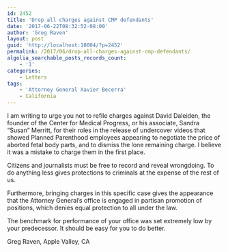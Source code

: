 ```yaml
---
id: 2452
title: 'Drop all charges against CMP defendants'
date: '2017-06-22T08:32:52-08:00'
author: 'Greg Raven'
layout: post
guid: 'http://localhost:10004/?p=2452'
permalink: /2017/06/drop-all-charges-against-cmp-defendants/
algolia_searchable_posts_records_count:
    - '1'
categories:
    - Letters
tags:
    - 'Attorney General Xavier Becerra'
    - California
---
```


I am writing to urge you not to refile charges against David Daleiden, the founder of the Center for Medical Progress, or his associate, Sandra “Susan” Merritt, for their roles in the release of undercover videos that showed Planned Parenthood employees appearing to negotiate the price of aborted fetal body parts, and to dismiss the lone remaining charge. I believe it was a mistake to charge them in the first place.

Citizens and journalists must be free to record and reveal wrongdoing. To do anything less gives protections to criminals at the expense of the rest of us.

Furthermore, bringing charges in this specific case gives the appearance that the Attorney General’s office is engaged in partisan promotion of positions, which denies equal protection to all under the law.

The benchmark for performance of your office was set extremely low by your predecessor. It should be easy for you to do better.

Greg Raven, Apple Valley, CA